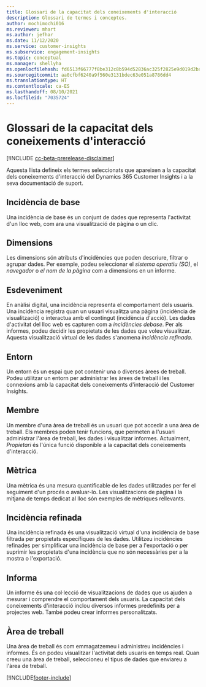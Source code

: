```yaml
---
title: Glossari de la capacitat dels coneixements d'interacció
description: Glossari de termes i conceptes.
author: mochimochi016
ms.reviewer: mhart
ms.author: jefhar
ms.date: 11/12/2020
ms.service: customer-insights
ms.subservice: engagement-insights
ms.topic: conceptual
ms.manager: shellyha
ms.openlocfilehash: fd6513f66777f8be312c8b594d52836ac325f2825e9d019d2ba0f49c587cf8ca
ms.sourcegitcommit: aa0cfbf6240a9f560e3131bdec63e051a8786dd4
ms.translationtype: HT
ms.contentlocale: ca-ES
ms.lasthandoff: 08/10/2021
ms.locfileid: "7035724"
---
```

# <a name="engagement-insights-capability-glossary"></a>Glossari de la capacitat dels coneixements d'interacció

[!INCLUDE [cc-beta-prerelease-disclaimer](includes/cc-beta-prerelease-disclaimer.md)]

Aquesta llista defineix els termes seleccionats que apareixen a la capacitat dels coneixements d'interacció del Dynamics 365 Customer Insights i a la seva documentació de suport.

## <a name="base-event"></a>Incidència de base

Una incidència de base és un conjunt de dades que representa l'activitat d'un lloc web, com ara una visualització de pàgina o un clic. 

## <a name="dimensions"></a>Dimensions

Les dimensions són atributs d'incidències que poden descriure, filtrar o agrupar dades. Per exemple, podeu seleccionar el *sistema operatiu (SO)*, el *navegador* o *el nom de la pàgina* com a dimensions en un informe.

## <a name="event"></a>Esdeveniment

En anàlisi digital, una incidència representa el comportament dels usuaris. Una incidència registra quan un usuari visualitza una pàgina (incidència de visualització) o interactua amb el contingut (incidència d'acció). Les dades d'activitat del lloc web es capturen com a *incidències debase*. Per als informes, podeu decidir les propietats de les dades que voleu visualitzar. Aquesta visualització virtual de les dades s'anomena *incidència refinada*. 

## <a name="environment"></a>Entorn

 Un entorn és un espai que pot contenir una o diverses àrees de treball. Podeu utilitzar un entorn per administrar les àrees de treball i les connexions amb la capacitat dels coneixements d'interacció del Customer Insights.

## <a name="member"></a>Membre

Un membre d'una àrea de treball és un usuari que pot accedir a una àrea de treball. Els membres poden tenir funcions, que permeten a l'usuari administrar l'àrea de treball, les dades i visualitzar informes. Actualment, *Propietari* és l'única funció disponible a la capacitat dels coneixements d'interacció.

## <a name="metric"></a>Mètrica

Una mètrica és una mesura quantificable de les dades utilitzades per fer el seguiment d'un procés o avaluar-lo. Les visualitzacions de pàgina i la mitjana de temps dedicat al lloc són exemples de mètriques rellevants.

## <a name="refined-event"></a>Incidència refinada

Una incidència refinada és una visualització virtual d'una incidència de base filtrada per propietats específiques de les dades. Utilitzeu incidències refinades per simplificar una incidència de base per a l'exportació o per suprimir les propietats d'una incidència que no són necessàries per a la mostra o l'exportació.

## <a name="report"></a>Informa

Un informe és una col·lecció de visualitzacions de dades que us ajuden a mesurar i comprendre el comportament dels usuaris. La capacitat dels coneixements d'interacció inclou diversos informes predefinits per a projectes web. També podeu crear informes personalitzats. 

## <a name="workspace"></a>Àrea de treball

Una àrea de treball és com emmagatzemeu i administreu incidències i informes. És on podeu visualitzar l'activitat dels usuaris en temps real. Quan creeu una àrea de treball, seleccioneu el tipus de dades que enviareu a l'àrea de treball.


[!INCLUDE[footer-include](../includes/footer-banner.md)]